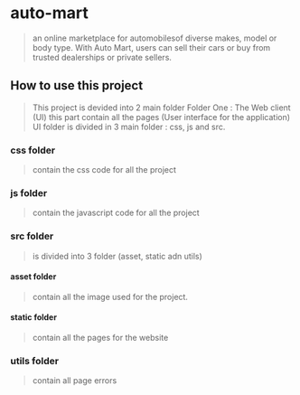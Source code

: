 # auto-mart

> an online marketplace for automobilesof diverse makes, model or body type. With Auto Mart, users can sell their cars or buy from trusted dealerships or private sellers.

## How to use this project

> This project is devided into 2 main folder
> Folder One : The Web client (UI) this part contain all the pages (User interface for the application)
> UI folder is divided in 3 main folder : css, js and src.

### css folder

> contain the css code for all the project

### js folder

> contain the javascript code for all the project

### src folder

> is divided into 3 folder (asset, static adn utils)

#### asset folder

> contain all the image used for the project.

#### static folder

> contain all the pages for the website

### utils folder

> contain all page errors
